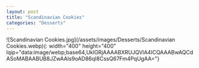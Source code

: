 ```yaml
---
layout: post
title: "Scandinavian Cookies"
categories: "Desserts"
---
```

![Scandinavian Cookies.jpg](/assets/images/Desserts/Scandinavian Cookies.webp){: width="400" height="400" lqip="data:image/webp;base64,UklGRjAAAABXRUJQVlA4ICQAAABwAQCdASoMABAABUB8JZwAAls9oAD86qI8CssQ67Fm4PqUgAA="}

